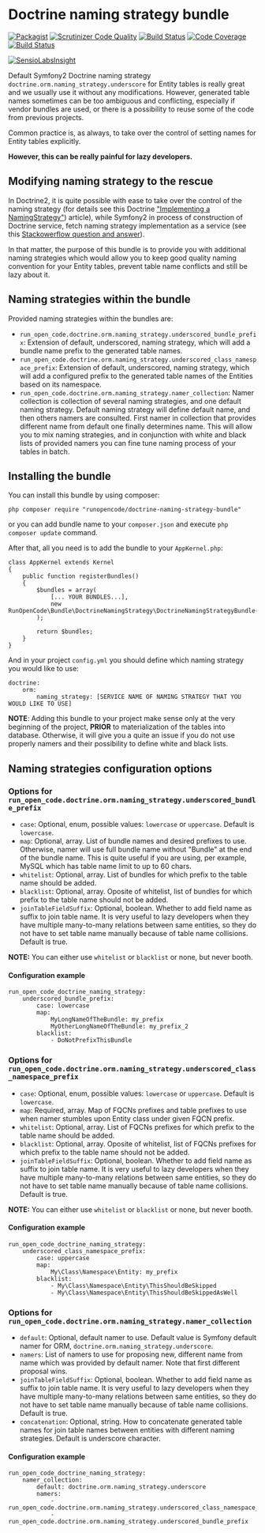 # Doctrine naming strategy bundle

[![Packagist](https://img.shields.io/packagist/v/RunOpenCode/doctrine-naming-strategy-bundle.svg)](https://packagist.org/packages/runopencode/doctrine-naming-strategy-bundle)
[![Scrutinizer Code Quality](https://scrutinizer-ci.com/g/RunOpenCode/doctrine-naming-strategy-bundle/badges/quality-score.png?b=master)](https://scrutinizer-ci.com/g/RunOpenCode/doctrine-naming-strategy-bundle/?branch=master)
[![Build Status](https://scrutinizer-ci.com/g/RunOpenCode/doctrine-naming-strategy-bundle/badges/build.png?b=master)](https://scrutinizer-ci.com/g/RunOpenCode/doctrine-naming-strategy-bundle/build-status/master)
[![Code Coverage](https://scrutinizer-ci.com/g/RunOpenCode/doctrine-naming-strategy-bundle/badges/coverage.png?b=master)](https://scrutinizer-ci.com/g/RunOpenCode/doctrine-naming-strategy-bundle/?branch=master)
[![Build Status](https://travis-ci.org/RunOpenCode/doctrine-naming-strategy-bundle.svg?branch=master)](https://travis-ci.org/RunOpenCode/doctrine-naming-strategy-bundle)

[![SensioLabsInsight](https://insight.sensiolabs.com/projects/f6c58d45-2390-4540-9909-c5fb66ed1b62/big.png)](https://insight.sensiolabs.com/projects/f6c58d45-2390-4540-9909-c5fb66ed1b62)

Default Symfony2 Doctrine naming strategy `doctrine.orm.naming_strategy.underscore` for Entity tables is really great
and we usually use it without any modifications. However, generated table names sometimes can be too ambiguous and 
conflicting, especially if vendor bundles are used, or there is a possibility to reuse some of the code from previous projects.

Common practice is, as always, to take over the control of setting names for Entity tables explicitly.

**However, this can be really painful for lazy developers.**

## Modifying naming strategy to the rescue

In Doctrine2, it is quite possible with ease to take over the control of the naming strategy (for details see this Doctrine
["Implementing a NamingStrategy"](http://docs.doctrine-project.org/projects/doctrine-orm/en/latest/reference/namingstrategy.html))
article), while Symfony2 in process of construction of Doctrine service, fetch naming strategy implementation as a service
(see this [Stackowerflow question and answer](http://stackoverflow.com/questions/12702657/how-to-configure-naming-strategy-in-doctrine-2)).

In that matter, the purpose of this bundle is to provide you with additional naming strategies which would allow you to 
keep good quality naming convention for your Entity tables, prevent table name conflicts and still be lazy about it.

## Naming strategies within the bundle

Provided naming strategies within the bundles are:

- `run_open_code.doctrine.orm.naming_strategy.underscored_bundle_prefix`: Extension of default, underscored, naming strategy, which will add a bundle name prefix
                                                                          to the generated table names.
- `run_open_code.doctrine.orm.naming_strategy.underscored_class_namespace_prefix`: Extension of default, underscored, naming strategy, which will add a configured prefix
                                                                                   to the generated table names of the Entities based on its namespace. 
- `run_open_code.doctrine.orm.naming_strategy.namer_collection`: Namer collection is collection of several naming strategies, and one default naming strategy.
                                                                 Default naming strategy will define default name, and then others namers are consulted. 
                                                                 First namer in collection that provides different name from default one finally determines name.
                                                                 This will allow you to mix naming strategies, and in conjunction with white and black lists of provided namers
                                                                 you can fine tune naming process of your tables in batch.
                         
## Installing the bundle
                         
You can install this bundle by using composer:
                         
    php composer require "runopencode/doctrine-naming-strategy-bundle"                            

or you can add bundle name to your `composer.json` and execute `php composer update` command.
                               
After that, all you need is to add the bundle to your `AppKernel.php`:
                               
    class AppKernel extends Kernel 
    {
        public function registerBundles()
        {
            $bundles = array(
                [... YOUR BUNDLES...],
                new RunOpenCode\Bundle\DoctrineNamingStrategy\DoctrineNamingStrategyBundle()
            );
                
            return $bundles;
        }
    }                   

And in your project `config.yml` you should define which naming strategy you would like to use:
                
    doctrine:
        orm:
            naming_strategy: [SERVICE NAME OF NAMING STRATEGY THAT YOU WOULD LIKE TO USE]
                                      
**NOTE**: Adding this bundle to your project make sense only at the very beginning of the project, **PRIOR** to materialization of the 
tables into database. Otherwise, it will give you a quite an issue if you do not use properly namers and their possibility to define white and black lists.

## Naming strategies configuration options

### Options for `run_open_code.doctrine.orm.naming_strategy.underscored_bundle_prefix`

- `case`: Optional, enum, possible values: `lowercase` or `uppercase`. Default is `lowercase`.
- `map`: Optional, array. List of bundle names and desired prefixes to use. Otherwise, namer will use full bundle name without "Bundle" at the end of the bundle name. This is quite useful 
         if you are using, per example, MySQL which has table name limit to up to 60 chars.
- `whitelist`: Optional, array. List of bundles for which prefix to the table name should be added.
- `blacklist`: Optional, array. Oposite of whitelist, list of bundles for which prefix to the table name should not be added.
- `joinTableFieldSuffix`: Optional, boolean. Whether to add field name as suffix to join table name. It is very useful to lazy developers when they have multiple many-to-many
                          relations between same entities, so they do not have to set table name manually because of table name collisions. Default is true. 
         
**NOTE:** You can either use `whitelist` or `blacklist` or none, but never booth.
         
#### Configuration example
         
    run_open_code_doctrine_naming_strategy:
        underscored_bundle_prefix:
            case: lowercase
            map:
                MyLongNameOfTheBundle: my_prefix
                MyOtherLongNameOfTheBundle: my_prefix_2
            blacklist:
                - DoNotPrefixThisBundle         


### Options for `run_open_code.doctrine.orm.naming_strategy.underscored_class_namespace_prefix`

- `case`: Optional, enum, possible values: `lowercase` or `uppercase`. Default is `lowercase`.
- `map`: Required, array. Map of FQCNs prefixes and table prefixes to use when namer stumbles upon Entity class under given FQCN prefix.
- `whitelist`: Optional, array. List of FQCNs prefixes for which prefix to the table name should be added.
- `blacklist`: Optional, array. Oposite of whitelist, list of FQCNs prefixes for which prefix to the table name should not be added.
- `joinTableFieldSuffix`: Optional, boolean. Whether to add field name as suffix to join table name. It is very useful to lazy developers when they have multiple many-to-many
                          relations between same entities, so they do not have to set table name manually because of table name collisions. Default is true.
         
**NOTE:** You can either use `whitelist` or `blacklist` or none, but never booth.

#### Configuration example
         
    run_open_code_doctrine_naming_strategy:
        underscored_class_namespace_prefix:
            case: uppercase
            map:
                My\Class\Namespace\Entity: my_prefix
            blacklist:
                - My\Class\Namespace\Entity\ThisShouldBeSkipped
                - My\Class\Namespace\Entity\ThisShouldBeSkippedAsWell

### Options for `run_open_code.doctrine.orm.naming_strategy.namer_collection`       

- `default`: Optional, default namer to use. Default value is Symfony default namer for ORM, `doctrine.orm.naming_strategy.underscore`.
- `namers`: List of namers to use for proposing new, different name from name which was provided by default namer. Note that first different proposal wins.
- `joinTableFieldSuffix`: Optional, boolean. Whether to add field name as suffix to join table name. It is very useful to lazy developers when they have multiple many-to-many
                          relations between same entities, so they do not have to set table name manually because of table name collisions. Default is true.
- `concatenation`: Optional, string. How to concatenate generated table names for join table names between entities with different naming strategies. Default is underscore character.                         
 
 
#### Configuration example

    run_open_code_doctrine_naming_strategy:         
        namer_collection:
            default: doctrine.orm.naming_strategy.underscore
            namers:
                - run_open_code.doctrine.orm.naming_strategy.underscored_class_namespace_prefix
                - run_open_code.doctrine.orm.naming_strategy.underscored_bundle_prefix            
            
            
            
